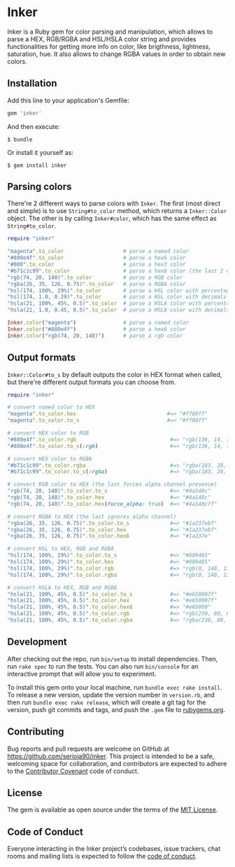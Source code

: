 # Inker

Inker is a Ruby gem for color parsing and manipulation, which allows to parse a HEX, RGB/RGBA and HSL/HSLA color string and provides functionalities for getting more info on color, like brigthness, lightness, saturation, hue. It also allows to change RGBA values in order to obtain new colors.

## Installation

Add this line to your application's Gemfile:

```ruby
gem 'inker'
```

And then execute:

    $ bundle

Or install it yourself as:

    $ gem install inker

## Parsing colors

There're 2 different ways to parse colors with `Inker`. The first (most direct and simple) is to use
`String#to_color` method, which returns a `Inker::Color` object. The other is by calling `Inker#color`, which has the same effect as `String#to_color`.

```ruby
require "inker"

"magenta".to_color                   # parse a named color
"#880e4f".to_color                   # parse a hex6 color
"#000".to_color                      # parse a hex3 color
"#b71c1c99".to_color                 # parse a hex8 color (the last 2 chars chars represent alpha value)
"rgb(74, 20, 140)".to_color          # parse a RGB color
"rgba(26, 35, 126, 0.75)".to_color   # parse a RGBA color
"hsl(174, 100%, 29%)".to_color       # parse a HSL color with percentages
"hsl(174, 1.0, 0.29)".to_color       # parse a HSL color with decimals
"hsla(21, 100%, 45%, 0.5)".to_color  # parse a HSLA color with percentages
"hsla(21, 1.0, 0.45, 0.5)".to_color  # parse a HSLA color with decimals

Inker.color("magenta")               # parse a named color
Inker.color("#880e4f")               # parse a hex6 color
Inker.color("rgb(74, 20, 140)")      # parse a rgb color
```

## Output formats

`Inker::Color#to_s` by default outputs the color in HEX format when called, but there're different output formats you can choose from.

```ruby
require "inker"

# convert named color to HEX
"magenta".to_color.hex                             #=> "#ff00ff"
"magenta".to_color.to_s                            #=> "#ff00ff"

# convert HEX color to RGB
"#880e4f".to_color.rgb                              #=> "rgb(136, 14, 79)"
"#880e4f".to_color.to_s(:rgb)                       #=> "rgb(136, 14, 79)"

# convert HEX color to RGBA
"#b71c1c99".to_color.rgba                           #=> "rgba(183, 28, 28, 0.6)"
"#b71c1c99".to_color.to_s(:rgba)                    #=> "rgba(183, 28, 28, 0.6)"

# convert RGB color to HEX (the last forces alpha channel presence)
"rgb(74, 20, 140)".to_color.to_s                    #=> "#4a148c"
"rgb(74, 20, 140)".to_color.hex                     #=> "#4a148c"
"rgb(74, 20, 140)".to_color.hex(force_alpha: true)  #=> "#4a148cff"

# convert RGBA to HEX (the last ignores alpha channel)
"rgba(26, 35, 126, 0.75)".to_color.to_s             #=> "#1a237ebf"
"rgba(26, 35, 126, 0.75)".to_color.hex              #=> "#1a237ebf"
"rgba(26, 35, 126, 0.75)".to_color.hex6             #=> "#1a237e"

# convert HSL to HEX, RGB and RGBA
"hsl(174, 100%, 29%)".to_color.to_s                 #=> "#009485"
"hsl(174, 100%, 29%)".to_color.hex                  #=> "#009485"
"hsl(174, 100%, 29%)".to_color.rgb                  #=> "rgb(0, 148, 133)"
"hsl(174, 100%, 29%)".to_color.rgba                 #=> "rgb(0, 148, 133, 1.0)"

# convert HSLA to HEX, RGB and RGBA
"hsla(21, 100%, 45%, 0.5)".to_color.to_s            #=> "#e650007f"
"hsla(21, 100%, 45%, 0.5)".to_color.hex             #=> "#e650007f"
"hsla(21, 100%, 45%, 0.5)".to_color.hex6            #=> "#e65000"
"hsla(21, 100%, 45%, 0.5)".to_color.rgb             #=> "rgb(230, 80, 0)"
"hsla(21, 100%, 45%, 0.5)".to_color.rgba            #=> "rgba(230, 80, 0, 0.5)"
```

## Development

After checking out the repo, run `bin/setup` to install dependencies. Then, run `rake spec` to run the tests. You can also run `bin/console` for an interactive prompt that will allow you to experiment.

To install this gem onto your local machine, run `bundle exec rake install`. To release a new version, update the version number in `version.rb`, and then run `bundle exec rake release`, which will create a git tag for the version, push git commits and tags, and push the `.gem` file to [rubygems.org](https://rubygems.org).

## Contributing

Bug reports and pull requests are welcome on GitHub at https://github.com/serioja90/inker. This project is intended to be a safe, welcoming space for collaboration, and contributors are expected to adhere to the [Contributor Covenant](http://contributor-covenant.org) code of conduct.

## License

The gem is available as open source under the terms of the [MIT License](LICENSE).

## Code of Conduct

Everyone interacting in the Inker project’s codebases, issue trackers, chat rooms and mailing lists is expected to follow the [code of conduct](CODE_OF_CONDUCT.md).
